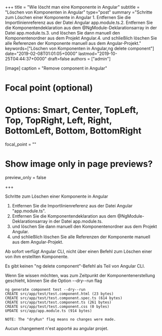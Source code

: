 +++
title = "Wie löscht man eine Komponente in Angular"
subtitle = "Löschen von Komponenten in Angular"
type="post"
summary ="Schritte zum Löschen einer Komponente in Angular 1. Entfernen Sie die Importlinienreferenz aus der Datei Angular app.module.ts.2. Entfernen Sie die Komponentendeklaration aus dem @NgModule-Deklarationsarray in der Datei app.module.ts.3. und löschen Sie dann manuell den Komponentenordner aus dem Projekt Angular.4. und schließlich löschen Sie alle Referenzen der Komponente manuell aus dem Angular-Projekt."
keywords=["Löschen von Komponenten in Angular,ng delete component"]
date="2019-02-08T01:01:05+0000"
lastmod="2019-10-25T04:44:37+0000"
draft=false
authors = ["admin"]

[image]
  caption = "Remove component in Angular"

  # Focal point (optional)
  # Options: Smart, Center, TopLeft, Top, TopRight, Left, Right, BottomLeft, Bottom, BottomRight
  focal_point = ""

  # Show image only in page previews?
  preview_only = false

+++

Schritte zum Löschen einer Komponente in Angular

1. Entfernen Sie die Importlinienreferenz aus der Datei Angular "app.module.ts".
2. Entfernen Sie die Komponentendeklaration aus dem @NgModule-Deklarationsarray in der Datei app.module.ts.
3. und löschen Sie dann manuell den Komponentenordner aus dem Projekt Angular.
4. und schließlich löschen Sie alle Referenzen der Komponente manuell aus dem Angular-Projekt.


Ab sofort verfügt Angular CLI, nicht über einen Befehl zum Löschen einer von ihm erstellten Komponente.

Es gibt keinen "ng delete component"-Befehl als Teil von Angular CLI.

Wenn Sie wissen möchten, was zum Zeitpunkt der Komponentenerstellung geschieht, können Sie die Option --dry--run flag

```
ng generate component test --dry--run
CREATE src/app/test/test.component.html (23 bytes)
CREATE src/app/test/test.component.spec.ts (614 bytes)
CREATE src/app/test/test.component.ts (261 bytes)
CREATE src/app/test/test.component.css (0 bytes)
UPDATE src/app/app.module.ts (914 bytes)

NOTE: The "dryRun" flag means no changes were made.
```

Aucun changement n'est apporté au angular projet.
